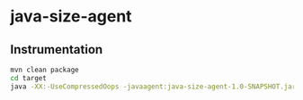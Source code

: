 # java-size-agent

## Instrumentation

```bash
mvn clean package
cd target
java -XX:-UseCompressedOops -javaagent:java-size-agent-1.0-SNAPSHOT.jar -jar java-size-agent-1.0-SNAPSHOT.jar 
```